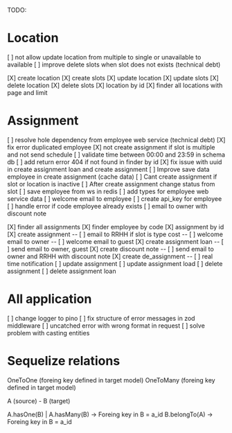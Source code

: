 TODO:

# Location

[ ] not allow update location from multiple to single or unavailable to available
[ ] improve delete slots when slot does not exists (technical debt)

[X] create location
[X] create slots
[X] update location
[X] update slots
[X] delete location
[X] delete slots
[X] location by id
[X] finder all locations with page and limit

# Assignment

[ ] resolve hole dependency from employee web service (technical debt)
[X] fix error duplicated employee
[X] not create assignment if slot is multiple and not send schedule
[ ] validate time between 00:00 and 23:59 in schema db
[ ] add return error 404 if not found in finder by id
[X] fix issue with uuid in create assignment loan and create assignment
[ ] Improve save data employee in create assignment (cache data)
[ ] Cant create assignment if slot or location is inactive
[ ] After create assignment change status from slot
[ ] save employee from ws in redis
[ ] add types for employee web service data
[ ] welcome email to employee
[ ] create api_key for employee
[ ] handle error if code employee already exists
[ ] email to owner with discount note

[X] finder all assignments
[X] finder employee by code
[X] assignment by id
[X] create assignment
-- [ ] email to RRHH if slot is type cost
-- [ ] welcome email to owner
-- [ ] welcome email to guest
[X] create assignment loan
-- [ ] send email to owner, guest
[X] create discount note
-- [ ] send email to owner and RRHH with discount note
[X] create de_assignment
-- [ ] real time notification
[ ] update assignment
[ ] update assignment load
[ ] delete assignment
[ ] delete assignment loan

# All application

[ ] change logger to pino
[ ] fix structure of error messages in zod middleware
[ ] uncatched error with wrong format in request
[ ] solve problem with casting entities

# Sequelize relations

OneToOne (foreing key defined in target model)
OneToMany (foreing key defined in target model)

A (source) - B (target)

A.hasOne(B) | A.hasMany(B) -> Foreing key in B = a_id
B.belongTo(A) -> Foreing key in B = a_id
